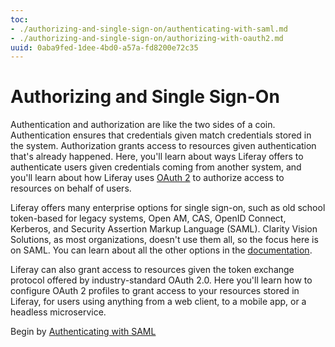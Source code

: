 ```yaml
---
toc: 
- ./authorizing-and-single-sign-on/authenticating-with-saml.md
- ./authorizing-and-single-sign-on/authorizing-with-oauth2.md
uuid: 0aba9fed-1dee-4bd0-a57a-fd8200e72c35
---
```

# Authorizing and Single Sign-On

Authentication and authorization are like the two sides of a coin. Authentication ensures that credentials given match credentials stored in the system. Authorization grants access to resources given authentication that's already happened. Here, you'll learn about ways Liferay offers to authenticate users given credentials coming from another system, and you'll learn about how Liferay uses [OAuth 2](https://oauth.net/2/) to authorize access to resources on behalf of users. 

Liferay offers many enterprise options for single sign-on, such as old school token-based for legacy systems, Open AM, CAS, OpenID Connect, Kerberos, and Security Assertion Markup Language (SAML). Clarity Vision Solutions, as most organizations, doesn't use them all, so the focus here is on SAML. You can learn about all the other options in the [documentation](https://learn.liferay.com/w/dxp/installation-and-upgrades/securing-liferay/configuring-sso). 

Liferay can also grant access to resources given the token exchange protocol offered by industry-standard OAuth 2.0. Here you'll learn how to configure OAuth 2 profiles to grant access to your resources stored in Liferay, for users using anything from a web client, to a mobile app, or a headless microservice. 

Begin by [Authenticating with SAML](./authorizing-and-single-sign-on/authenticating-with-saml.md)
